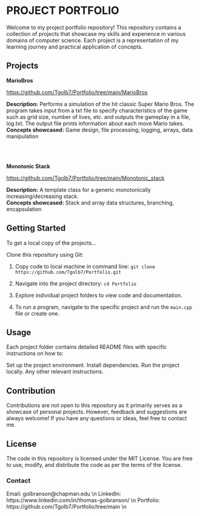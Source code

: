 <h1>PROJECT PORTFOLIO</h1>

Welcome to my project portfolio repository! This repository contains a collection of projects that showcase my skills and experience in various domains of computer science. Each project is a representation of my learning journey and practical application of concepts.





<h2>Projects</h2>

**MarioBros**

https://github.com/Tgolb7/Portfolio/tree/main/MarioBros

**Description:** Performs a simulation of the hit classic Super Mario Bros. The program takes input from a txt file to specify characteristics of the game such as grid size, number of lives, etc. and outputs the gameplay in a file, log.txt. The output file prints information about each move Mario takes.
<br>
**Concepts showcased:** Game design, file processing, logging, arrays, data manipulation

<br><br>

**Monotonic Stack**

https://github.com/Tgolb7/Portfolio/tree/main/Monotonic_stack

**Description:** A template class for a generic monotonically increasing/decreasing stack.
<br>
**Concepts showcased:** Stack and array data structures, branching, encapsulation





<h2>Getting Started</h2>

To get a local copy of the projects...

Clone this repository using Git:

1. Copy code to local machine in command line:
`git clone https://github.com/Tgolb7/Portfolio.git`

2. Navigate into the project directory:
`cd Portfolio`

3. Explore individual project folders to view code and documentation.
4. To run a program, navigate to the specific project and run the `main.cpp` file or create one.




<h2>Usage</h2>

Each project folder contains detailed README files with specific instructions on how to:


Set up the project environment.
Install dependencies.
Run the project locally.
Any other relevant instructions.





<h2>Contribution</h2>
Contributions are not open to this repository as it primarily serves as a showcase of personal projects. However, feedback and suggestions are always welcome! If you have any questions or ideas, feel free to contact me.





<h2>License</h2>
The code in this repository is licensed under the MIT License. You are free to use, modify, and distribute the code as per the terms of the license.



<h3>Contact</h3>
Email: golbranson@chapman.edu \n
LinkedIn: https://www.linkedin.com/in/thomas-golbranson/ \n
Portfolio: https://github.com/Tgolb7/Portfolio/tree/main \n
